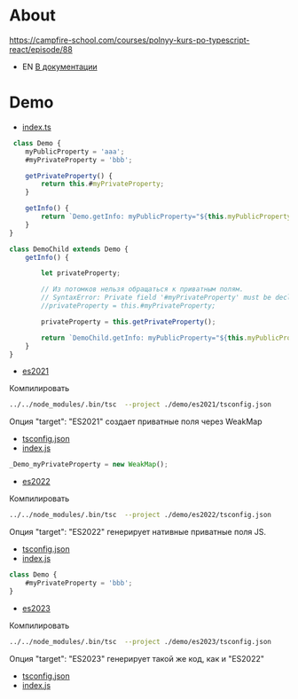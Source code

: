 # About

https://campfire-school.com/courses/polnyy-kurs-po-typescript-react/episode/88

* EN [В документации](https://developer.mozilla.org/en-US/docs/Web/JavaScript/Reference/Classes/Private_properties)

# Demo

* [index.ts](demo/index.ts[demo-js.js](demo/demo-js.js))

```js
 class Demo {
    myPublicProperty = 'aaa';
    #myPrivateProperty = 'bbb';

    getPrivateProperty() {
        return this.#myPrivateProperty;
    }

    getInfo() {
        return `Demo.getInfo: myPublicProperty="${this.myPublicProperty}"; myPrivateProperty="${this.#myPrivateProperty}"`;
    }
}

class DemoChild extends Demo {
    getInfo() {

        let privateProperty;

        // Из потомков нельзя обращаться к приватным полям.
        // SyntaxError: Private field '#myPrivateProperty' must be declared in an enclosing class
        //privateProperty = this.#myPrivateProperty;

        privateProperty = this.getPrivateProperty();

        return `DemoChild.getInfo: myPublicProperty="${this.myPublicProperty}"; getPrivateProperty="${privateProperty}"`;
    }
}
```

* [es2021](demo/es2021)

Компилировать

```bash
../../node_modules/.bin/tsc  --project ./demo/es2021/tsconfig.json
```

Опция "target": "ES2021" создает приватные поля через WeakMap

* [tsconfig.json](demo/es2021/tsconfig.json)
* [index.js](demo/es2021/index.js)

```js
_Demo_myPrivateProperty = new WeakMap();
```

* [es2022](demo/es2022)

Компилировать

```bash
../../node_modules/.bin/tsc  --project ./demo/es2022/tsconfig.json
```

Опция "target": "ES2022" генерирует нативные приватные поля JS.

* [tsconfig.json](demo/es2022/tsconfig.json)
* [index.js](demo/es2022/index.js)

```js
class Demo {
    #myPrivateProperty = 'bbb';
}
```

* [es2023](demo/es2023)

Компилировать

```bash
../../node_modules/.bin/tsc  --project ./demo/es2023/tsconfig.json
```

Опция "target": "ES2023" генерирует такой же код, как и "ES2022"

* [tsconfig.json](demo/es2023/tsconfig.json)
* [index.js](demo/es2023/index.js)
